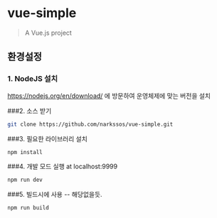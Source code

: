 # vue-simple

> A Vue.js project

## 환경설정

### 1. NodeJS 설치
https://nodejs.org/en/download/ 에 방문하여 운영체제에 맞는 버전을 설치


###2. 소스 받기
``` bash
git clone https://github.com/narkssos/vue-simple.git
```

###3. 필요한 라이브러리 설치
``` bash
npm install
```

###4. 개발 모드 실행  at localhost:9999

``` bash
npm run dev
```

###5. 빌드시에 사용 -- 해당없을듯.
``` bash
npm run build
```
